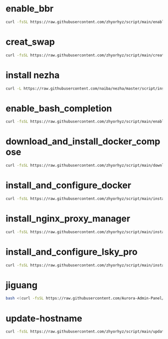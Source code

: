 # enable_bbr
```bash
curl -fsSL https://raw.githubusercontent.com/zhyorhyz/script/main/enable_bbr.sh | sudo bash
```
# creat_swap
```bash
curl -fsSL https://raw.githubusercontent.com/zhyorhyz/script/main/creat_swap.sh | sudo bash
```
# install nezha
```bash
curl -L https://raw.githubusercontent.com/naiba/nezha/master/script/install.sh -o nezha.sh && chmod +x nezha.sh && sudo ./nezha.sh
```
# enable_bash_completion
```bash
curl -fsSL https://raw.githubusercontent.com/zhyorhyz/script/main/enable_bash_completion.sh | sudo bash
```
# download_and_install_docker_compose
```bash
curl -fsSL https://raw.githubusercontent.com/zhyorhyz/script/main/download_and_install_docker_compose.sh | sudo bash
```
# install_and_configure_docker
```bash
curl -fsSL https://raw.githubusercontent.com/zhyorhyz/script/main/install_and_configure_docker.sh | sudo bash
```
# install_nginx_proxy_manager
```bash
curl -fsSL https://raw.githubusercontent.com/zhyorhyz/script/main/install_nginx_proxy_manager.sh | sudo bash
```
# install_and_configure_lsky_pro
```bash
curl -fsSL https://raw.githubusercontent.com/zhyorhyz/script/main/install_and_configure_lsky_pro.sh | sudo bash
```
# jiguang
```bash
bash <(curl -fsSL https://raw.githubusercontent.com/Aurora-Admin-Panel/deploy/main/install.sh)
```
# update-hostname
```bash
curl -fsSL https://raw.githubusercontent.com/zhyorhyz/script/main/update-hostname.sh | sudo bash
```